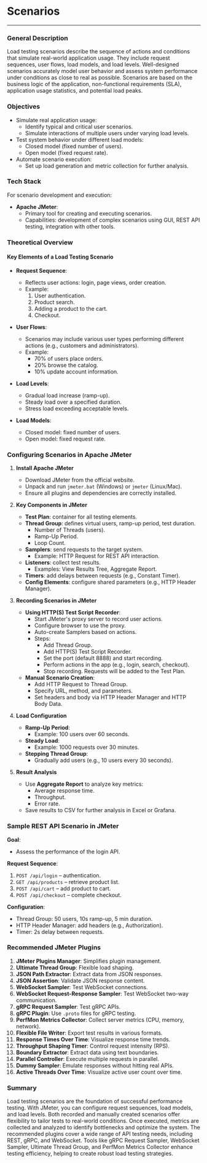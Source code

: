 # Scenarios
---
### General Description
Load testing scenarios describe the sequence of actions and conditions that simulate real-world application usage. They include request sequences, user flows, load models, and load levels. Well-designed scenarios accurately model user behavior and assess system performance under conditions as close to real as possible. Scenarios are based on the business logic of the application, non-functional requirements (SLA), application usage statistics, and potential load peaks.

### Objectives
- Simulate real application usage:
    - Identify typical and critical user scenarios.
    - Simulate interactions of multiple users under varying load levels.
- Test system behavior under different load models:
    - Closed model (fixed number of users).
    - Open model (fixed request rate).
- Automate scenario execution:
    - Set up load generation and metric collection for further analysis.

### Tech Stack
For scenario development and execution:
- **Apache JMeter**:
    - Primary tool for creating and executing scenarios.
    - Capabilities: development of complex scenarios using GUI, REST API testing, integration with other tools.

### Theoretical Overview

#### Key Elements of a Load Testing Scenario
- **Request Sequence**:
    - Reflects user actions: login, page views, order creation.
    - Example:
        1. User authentication.
        2. Product search.
        3. Adding a product to the cart.
        4. Checkout.

- **User Flows**:
    - Scenarios may include various user types performing different actions (e.g., customers and administrators).
    - Example:
        - 70% of users place orders.
        - 20% browse the catalog.
        - 10% update account information.

- **Load Levels**:
    - Gradual load increase (ramp-up).
    - Steady load over a specified duration.
    - Stress load exceeding acceptable levels.

- **Load Models**:
    - Closed model: fixed number of users.
    - Open model: fixed request rate.

### Configuring Scenarios in Apache JMeter

1. **Install Apache JMeter**
    - Download JMeter from the official website.
    - Unpack and run `jmeter.bat` (Windows) or `jmeter` (Linux/Mac).
    - Ensure all plugins and dependencies are correctly installed.

2. **Key Components in JMeter**
    - **Test Plan**: container for all testing elements.
    - **Thread Group**: defines virtual users, ramp-up period, test duration.
        - Number of Threads (users).
        - Ramp-Up Period.
        - Loop Count.
    - **Samplers**: send requests to the target system.
        - Example: HTTP Request for REST API interaction.
    - **Listeners**: collect test results.
        - Examples: View Results Tree, Aggregate Report.
    - **Timers**: add delays between requests (e.g., Constant Timer).
    - **Config Elements**: configure shared parameters (e.g., HTTP Header Manager).

3. **Recording Scenarios in JMeter**
    - **Using HTTP(S) Test Script Recorder**:
        - Start JMeter's proxy server to record user actions.
        - Configure browser to use the proxy.
        - Auto-create Samplers based on actions.
        - Steps:
            - Add Thread Group.
            - Add HTTP(S) Test Script Recorder.
            - Set the port (default 8888) and start recording.
            - Perform actions in the app (e.g., login, search, checkout).
            - Stop recording. Requests will be added to the Test Plan.
    - **Manual Scenario Creation**:
        - Add HTTP Request to Thread Group.
        - Specify URL, method, and parameters.
        - Set headers and body via HTTP Header Manager and HTTP Body Data.

4. **Load Configuration**
    - **Ramp-Up Period**:
        - Example: 100 users over 60 seconds.
    - **Steady Load**:
        - Example: 1000 requests over 30 minutes.
    - **Stepping Thread Group**:
        - Gradually add users (e.g., 10 users every 30 seconds).

5. **Result Analysis**
    - Use **Aggregate Report** to analyze key metrics:
        - Average response time.
        - Throughput.
        - Error rate.
    - Save results to CSV for further analysis in Excel or Grafana.

### Sample REST API Scenario in JMeter

**Goal**:
- Assess the performance of the login API.

**Request Sequence**:
1. `POST /api/login` – authentication.
2. `GET /api/products` – retrieve product list.
3. `POST /api/cart` – add product to cart.
4. `POST /api/checkout` – complete checkout.

**Configuration**:
- Thread Group: 50 users, 10s ramp-up, 5 min duration.
- HTTP Header Manager: add headers (e.g., Authorization).
- Timer: 2s delay between requests.

### Recommended JMeter Plugins

1. **JMeter Plugins Manager**: Simplifies plugin management.
2. **Ultimate Thread Group**: Flexible load shaping.
3. **JSON Path Extractor**: Extract data from JSON responses.
4. **JSON Assertion**: Validate JSON response content.
5. **WebSocket Sampler**: Test WebSocket connections.
6. **WebSocket Request-Response Sampler**: Test WebSocket two-way communication.
7. **gRPC Request Sampler**: Test gRPC APIs.
8. **gRPC Plugin**: Use `.proto` files for gRPC testing.
9. **PerfMon Metrics Collector**: Collect server metrics (CPU, memory, network).
10. **Flexible File Writer**: Export test results in various formats.
11. **Response Times Over Time**: Visualize response time trends.
12. **Throughput Shaping Timer**: Control request intensity (RPS).
13. **Boundary Extractor**: Extract data using text boundaries.
14. **Parallel Controller**: Execute multiple requests in parallel.
15. **Dummy Sampler**: Emulate responses without hitting real APIs.
16. **Active Threads Over Time**: Visualize active user count over time.

### Summary
Load testing scenarios are the foundation of successful performance testing. With JMeter, you can configure request sequences, load models, and load levels. Both recorded and manually created scenarios offer flexibility to tailor tests to real-world conditions. Once executed, metrics are collected and analyzed to identify bottlenecks and optimize the system. The recommended plugins cover a wide range of API testing needs, including REST, gRPC, and WebSocket. Tools like gRPC Request Sampler, WebSocket Sampler, Ultimate Thread Group, and PerfMon Metrics Collector enhance testing efficiency, helping to create robust load testing strategies.
